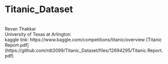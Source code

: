 # Titanic_Dataset
<br />
Revan Thakkar
<br />
University of Texas at Arlington
<br />
kaggle link: https://www.kaggle.com/competitions/titanic/overview
[Titanic Report.pdf](https://github.com/rdt2099/Titanic_Dataset/files/12694295/Titanic.Report.pdf)
